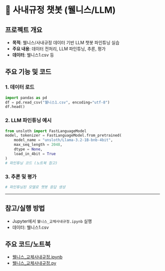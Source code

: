 # 🏢 사내규정 챗봇 (웰니스/LLM)

## 프로젝트 개요
- **목적**: 웰니스/사내규정 데이터 기반 LLM 챗봇 파인튜닝 실습
- **주요 내용**: 데이터 전처리, LLM 파인튜닝, 추론, 평가
- **데이터**: 웰니스1.csv 등

## 주요 기능 및 코드

### 1. 데이터 로드
```python
import pandas as pd
df = pd.read_csv("웰니스1.csv", encoding="utf-8")
df.head()
```

### 2. LLM 파인튜닝 예시
```python
from unsloth import FastLanguageModel
model, tokenizer = FastLanguageModel.from_pretrained(
    model_name = "unsloth/Llama-3.2-1B-bnb-4bit",
    max_seq_length = 2048,
    dtype = None,
    load_in_4bit = True
)
# 파인튜닝 코드 (노트북 참고)
```

### 3. 추론 및 평가
```python
# 파인튜닝된 모델로 챗봇 응답 생성
```

---

## 참고/실행 방법
- Jupyter에서 `웰니스_교체사내규정.ipynb` 실행
- 데이터: 웰니스1.csv

## 주요 코드/노트북
- [웰니스_교체사내규정.ipynb](./웰니스_교체사내규정.ipynb)
- [웰니스_교체사내규정.py](./웰니스_교체사내규정.py)
